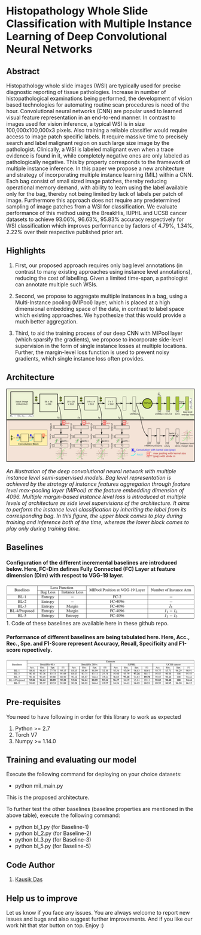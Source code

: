 # Histopathology Whole Slide Classification with Multiple Instance Learning of Deep Convolutional Neural Networks

## Abstract
Histopathology whole slide images (WSI) are typically used for precise diagnostic reporting of tissue pathologies. Increase in number of histopathological examinations being performed, the development of vision based technologies for automating routine scan procedures is need of the hour. Convolutional neural networks (CNN) are popular used to learned visual feature representation in an end-to-end manner. In contrast to images used for vision inference, a typical WSI is in size 100,000x100,000x3 pixels. Also training a reliable classifier would require access to image patch specific labels. It require massive time to precisely search and label malignant region on such large size image by the pathologist. Clinically, a WSI is labeled malignant even when a trace evidence is found in it, while completely negative ones are only labeled as pathologically negative. This by property corresponds to the framework of multiple instance inference. In this paper we propose a new architecture and strategy of incorporating multiple instance learning (MIL) within a CNN. Each bag consist of small sized image patches, thereby reducing operational memory demand, with ability to learn using the label available only for the bag, thereby not being limited by lack of labels per patch of image. Furthermore this approach does not require any predetermined sampling of image patches from a WSI for classification. We evaluate performance of this method using the BreakHis, IUPHL and UCSB cancer datasets to achieve 93.06%, 96.63%, 95.83% accuracy respectively for WSI classification which improves performance by factors of 4.79%, 1.34%, 2.22% over their respective published prior art.

## Highlights
1. First, our proposed approach requires only bag level annotations (in contrast to many existing approaches using instance level annotations), reducing the cost of labelling. Given a limited time-span, a pathologist can annotate multiple such WSIs. 

2. Second, we propose to aggregate multiple instances in a bag, using a Multi-Instance pooling (MIPool) layer, which is placed at a high dimensional embedding space of the data, in contrast to label space which existing approaches. We hypothesize that this would provide a much better aggregation.

3. Third, to aid the training process of our deep CNN with MIPool layer (which sparsify the gradients), we propose to incorporate side-level supervision in the form of single instance losses at multiple locations. Further, the margin-level loss function is used to prevent noisy gradients, which single instance loss often provides.   

## Architecture

<img src="ref_figs/main_block_2.png">

*An illustration of the deep convolutional neural network with multiple instance level semi-supervised models. Bag level representation is achieved by the strategy of instance features aggregation through feature level max-pooling layer (MIPool) at the feature embedding dimension of 4096. Multiple margin-based instance level loss is introduced at multiple levels of architecture as side level supervisions of the architecture. It aims to perform the instance level classification by inheriting the label from its corresponding bag. In this figure, the upper block comes to play during training and inference both of the time, whereas the lower block comes to play only during training time.*

## Baselines
#### Configuration of the different incremental baselines are introduced below. Here, FC-Dim defines Fully Connected (FC) Layer at feature dimension (Dim) with respect to VGG-19 layer. 
<img src="ref_figs/baselines.png">
1. Code of these baselines are available here in these github repo.

#### Performance of different baselines are being tabulated here. Here, Acc., Rec., Spe. and F1-Score represent Accuracy, Recall, Specificity and F1-score repectively.
<img src="ref_figs/baseline_results.png">

## Pre-requisites
You need to have following in order for this library to work as expected
1. Python >= 2.7
2. Torch V7
3. Numpy >= 1.14.0

## Training and evaluating our model
Execute the following command for deploying on your choice datasets:
- python mil_main.py

This is the proposed architecture. 

To further test the other baselines (baseline properties are mentioned in the above table), execute the following command:
- python bl_1.py (for Baseline-1)
- python bl_2.py (for Baseline-2)
- python bl_3.py (for Baseline-3)
- python bl_5.py (for Baseline-5)

## Code Author
1. [Kausik Das](https://github.com/KausikDas-10/)

## Help us to improve
Let us know if you face any issues. You are always welcome to report new issues and bugs and also suggest further improvements. And if you like our work hit that star button on top. Enjoy :)

## 
